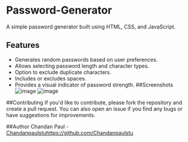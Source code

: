 # Password-Generator
A simple password generator built using HTML, CSS, and JavaScript.

## Features

- Generates random passwords based on user preferences.
- Allows selecting password length and character types.
- Option to exclude duplicate characters.
- Includes or excludes spaces.
- Provides a visual indicator of password strength.
##Screenshots
![image](https://github.com/Chandanpaulstu/Password-Generator/assets/108405737/50c4a53b-d365-4bca-85a0-be2910c35354)
![image](https://github.com/Chandanpaulstu/Password-Generator/assets/108405737/413176da-b2f6-40f6-89a6-9360adca2a0d)


##Contributing
If you'd like to contribute, please fork the repository and create a pull request. You can also open an issue if you find any bugs or have suggestions for improvements.


##Author
Chandan Paul - [Chandanpaulstu](https://github.com/Chandanpaulstu)https://github.com/Chandanpaulstu
